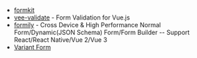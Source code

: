 - [formkit](https://github.com/formkit/formkit)
- [vee-validate](https://github.com/logaretm/vee-validate) -  Form Validation for Vue.js
- [formily](https://github.com/alibaba/formily) - Cross Device & High Performance Normal Form/Dynamic(JSON Schema) Form/Form Builder -- Support React/React Native/Vue 2/Vue 3
- [Variant Form](https://www.vform666.com/)
